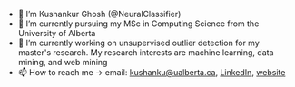- 👋 I’m Kushankur Ghosh (@NeuralClassifier)
- 👀 I’m currently pursuing my MSc in Computing Science from the University of Alberta
- 🌱 I’m currently working on unsupervised outlier detection for my master's research. My research interests are machine learning, data mining, and web mining
- 📫 How to reach me -> email: kushanku@ualberta.ca, [LinkedIn](https://www.linkedin.com/in/kushghosh/), [website](https://sites.google.com/view/kayghosh/kush)

<!---
NeuralClassifier/NeuralClassifier is a ✨ special ✨ repository because its `README.md` (this file) appears on your GitHub profile.
You can click the Preview link to take a look at your changes.
--->

